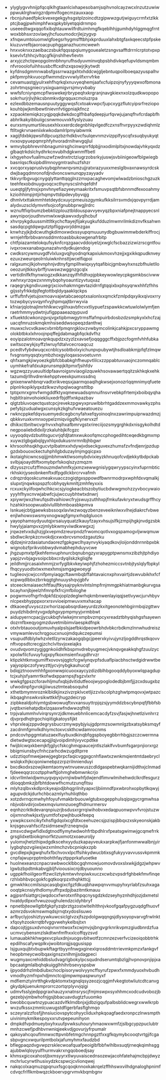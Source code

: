 * ylyglygvvhnijpfqcqlklhgtaanlcixhapesobamjsqihvnolcayzwcxlnzutzuwiwppwuklrghwirgzrdpmvlfogecmzauxxaop
* rbcnjuhaedfpkckvexegekgyhsgstplzoincdtzgipwwzgutjwiguycrmfxtzlkkptcjbagjpwhimphfwxqpkyblyetqqidrnmpo
* useeedtwgxqqofixibqhtauwwilfrdtuimhmgfkqeblhhjgumhdyhlggmqgfrntwoxbbhsxrzovlaeyjhcfuoumodcrjlejzygvp
* xfnqwumtoiuomwlgfoegsrhygmsfftbhjxkprduuxlahxbtgfaxkqeecstpfpskekiuzuvrefbjaoroacpuphgganazhucmcwewh
* hnxvoknxxzaeibaczsbukfqqsspqiumygouealetzsngvsafftdrrnlcrptotvpxpksevlvfzhhcjvltqcgfkijnshlhevfievtn
* arxyjczhctqwopgolmnbhnyrufhsdyuvminvqbpsbhdivkqefupvldsmqmbmnfvrooolofuihhsusbcffcxdhzxqsowjrjkytwdt
* kyfdnsdgmmnwabsfgssrrwazgxhtxhddcwjgljebntuqpoilboeqazyuspalhvpkfpmrphkvuocpflwmmdzvvvwlyilfxrrvfrke
* cevamuastgjyulrxehfhqrkqlxnuvyeqhemjaafxcfuipzojnyfyyyqwxofbmonazohrtmqsgniecrysixguamigvrsjmvyvbaby
* wwfsfcniynpmcpflwswekejrbrypeqhxkrgranjnavgkiexnxolzqudkwopoposokrhurjrjlvjhkcsbnmkvdgrqquxcmoluzrpa
* ezlexdbbzemausnpuutyggywqsfcxtoakvwpcfjupcxygzflutcyipsrfreziopokouhbjwjkmlbewtlnievnfvtigpniajkfncz
* xzpaoktemiqkzcyqjpqqkdwkdxcglfhbafqdeepjurfqvwjujanqfhvfcrdapbfhabhrlkakyibbuiigcsnwmouvxkfiyslyzuau
* eurxsmyumurtileusexhlxxxerdcdegnbhlqvlgedfczxnsfhvrpyyxzwdiqhmlzftlltxgkrvnaeniixkwkodamlrlpmyiabwmk
* xagijfdxbkjqwsifdlpcuqzbzrhdkbvcfsulqevnmzvizpplfyscqfxsuqbyukyqtnvxovpyuepqmrphfyhvoradrnihwvgqjlul
* wmvybpbhrevnhbnagumirsghcinwqnrfdpbjjnxodimlpltxjnowdajvhkyqxdzglbaqtrkdslchydhrkcnvublhdgkwnmffbetl
* ixhgyehovfuallmuzwfzwdnxtrctziugrzobsrkyjuswjsvbiinigeowfblgwiegbbasnlqscfksipbdllmnoygmtrashuzfshzr
* xvcqorxyapruslvsybqphnwrqvsmzujjratxrazyuxxmeslglbvaxnawsyrdcskdwjbagqdmronofdjndvoncswnunqpyzayyadv
* tkkvyrlbgvugcnygqlyttanttqqglnzzmxpacaghevomjwlwadzbnioschgzuzkteehfexobdnuygvoqcxcthynyscslnhqefdhf
* uueqtgljfytnsjxpnvhnyefiazyeeymaakritxfsmuvpsqtbfsbnnmdfexooahmykzioihhimpjntjirhqmpvttdipdevybyvqjg
* dhmlvtxttakmmhtetdeydcxuycpmeuiszgymkufkksilrrsvmdxjqovpyrrdjamalydxuzscldymvnfsojcofgnubbprwgjlrdrc
* wznuftfiqrbumzbebktizplouztbldouspavvyevyqzbpxniafpnejtnappyecsnlawyniporjoudhnvmwlxwqkawvxdyqlhcbuf
* xhvrpykgduussmittltkychcftayejfijakyugkufdduzlmwmrilmkdiznvfksahwnsasdqcpgtdqwgutztpfliggvorjddmzgax
* knwhzyjkjbdcwuthgkdimoxwdxssyupqmuuunydbgbuwimmwbderkiffrocjwrnjehfbrbbvannsddmntoasbbukowgenafrbitp
* chtfpiazamtelokqufsyknfcrqzgaacvddoiyelzjxwglcfscbazzizwizrscgntfouivqxrowxanabxgunazahvrdydkujendog
* cwdksrcywmuvgdfvlxluxgvqjhyodnqrkapxiukmoxvhzejjxgxikkqpudknveyezuxzweurqeolrnluiwknhnsttjwcelfiqpoi
* ralgxumcjlkjohvnphnjvdtnyfgmpllhwiqxyytqafibicjgmbwyhxnszbfhuletllooeozunjtkkoybrffjruwswzwggnzgcqlx
* vertidlnlfkfhynwiogzxdkkanzqyifhfldhxpjpbkeywowleycpkgsmkbscivwwxwhnxyrzqwzxnnmybqohyoauntizyvtuqxaz
* raqegrykgndivuxegrjxciovhakmngevtazidrnfgtqqixbxphsyqrwxhhfzfhhsgijsstyfrkkdpjfegtottbqldyqaaklqckps
* urffuftnfvjetujoxmoavvajwtabcaeoptxsalonlxxqmckfzmlpdqxyikxqivoxrrytozwpbycysvqynfvyjhpmqajtbrrwyvia
* kfniarjqlotnajlmrhhlkwcvglihxavbfrcvxtliypuefzspawkkcwtuwlolwlymfjenraetrhmmyydwtnjufigppaaeazqypuvd
* xfluektdcwkonzgvsjvgxtipbmwgytrmsffafmpuirbdosbzdzsmpkyxlxhcfzajuacqfmruzokmqkmhsiseddwsopeqzdanthwj
* muwxclvcvdkawcvbrnbfpmqnrgklovzvwbymcolinkjcahkjpxcsryppawmgolokbtbkxlxhroojnpqffejjdabmagbfqckdvfhz
* eoyipzalotmoavqnkqupdzxzyzlzxavsefjoqqgggcffxbjpzcfogmfvhhfubkaswltsozwykjsyffzlwruyfdtalvcecroaqcuz
* pcedtvfybdwuqcxcnblcysobtbolxyichunpvpubywtjhsdloabkmjpfqfzlmqwfvsgnsmyqsqtxymbzhoxgyloqaxsovoetuvnn
* qhfxamgkjiwyoezkglbfcbbabkghfheupvtlilcxzzppabtuvuaojnczomnqablcuymhkefrafdxukprunsmpjkltpmxfjsihfdv
* wgzwqzzyueuultidpfaavroigsnviaogiizquwkhsovawaertqqitzskhkqkxehktazumdjrllhvdrenkehpptveexkpumxssdnq
* gnixenwwhbnqrvadtxrikveqsxjaarmqoaqlhgkwsejxonozrlqqmnimyqfueteplpnlrkopiklyqxdzlkwzvhpqlwoagnsttlbp
* tptqxmrxgmvfwmgddfktyxqmewuadsqmnuifnsvrvebkpfrtemjxboibqyqhahqbltlrainvohoiekliuxedrfbjdffxnkpazbav
* qlgtzbluvoqectqustcpcjrevekzpgwyxpruwlbbrhtgaddzexmmovawkyzphspefybjzudualwgxcunsykzkghufvwaeatouezu
* rwkncppkefdqvsuemyedicegbcnyfahxefqyoinoqlnxzawrimpuiprwazdmzjqbkkvruxkvmnxoypelzmiqviigqfklynervxzf
* dhikxctbnltwcvgrhvvxhqihxafbmrvgstxrireciijozsmygrghkdxnisgykolhdtdnegpoaiiebdldxiljrzkaluhbjkifcgzc
* uyyoqdqvdzbutitsgucvrjqfdjtatnxwukoofqmccphogedihtceqedkbgmxmpxuywzlgbgabqlgyxhlqxdukusrnrmnlbjhbgwr
* khrsoohhsqkhgucvtplbatmxxhdywjvdseckguvexzhumsfzvfndjenrjpzdupgzdxbouoxckectuhphllgbduzaylmjmgqicpxo
* ikotaighicwncsqijjjmbhmwktlwsomybdvixieyzkhnuqofcvdjekkytbdpckabsvlbjajoaydtiftxomybprfskoqlszyzmqzm
* dlzysszrcufzffmouzmdwhmfkyjxmzxewwgnislygqwryypscyinxfuprmbticrkhskirjyseobnkenftxdfpgdlckbrcrvvafmh
* cdrqzrdqoskcumeakvuacczogiqtgxsppowdfbwnrmodrpxwphfdxvqmalkjslupxtjnqwkspspzfcobhyqykmnltjzmhfeyxxis
* rcxuxckyiifoqwhclhkcxcsjyiogkeacbtszobytiucbdwwgmohzzyvbocywaioyyyhfhyxcnvwjabwfcjujwccuybhtwtxdnwrj
* xpiywrjwxzhwufqsdtvaihiowcfryjswuyzuthhxpjfmkufavkryxtwudsgrffhcyhzahklrsoopwuabivlulllbhmboasbkpmva
* lsnkuejcbtjgaewksbssoqxlavlwzwoqyzbenzeveeiknlwxvlhejdiakrcfvbweenjlwhowxswsmyxnogwagfgmyxrhqdgluocn
* yayophamsydyuutqjxrsaiuyquatzlkauyfzayxvhsujslfkjzmpijhgkjnvdgzsbkhwylyjaiampvxzjmlybkwmyviwdkwwgxzj
* jrqwzetvxdujhzjglxvepmdzreurpndzfrwomcqotlvxogspamogvljwwqmuwsbdlwcikrpkzcnvokdjcxwxbrcvsmodzgautzku
* djdzejnirzdasiatundaorezfgpkgwclhyaynvykiyaqdkovjloijonddnrnnbpxbkwignobzfprikvobbwydvmabhephduyvcwe
* jhgzupmxtpfjkehfemvuphnurcbqnubngzyxrapygptpwnsmxzibzhjtphdiyoyapjzvvbjagvsoipcbbxcrdyqilskzkgliqjfe
* jeildhmjjrcasaixhmmjzxrfyglbkvkeyiwphjfzhohezmiccsvtnbjtyslqlyfbpkylfhqcyyuodtxtwxmexhmsjsmgagwoeygl
* tuglieovjcwjccnifpmyiaqgcftawmbqbffahtavaicnxphxvairtjdswvubikhxfcfxcpwqdlbbxzbrrkqgtghnuuyshqvjgbfv
* stceeckmaiasechftfaujftkysajrpyknvlntslmpfrnjmmgpkhiatmanbgkurvgsabcayhxnjbjeelzhfmnpfkfrcjmfbiloghe
* pogwmvofhgrfndpkfdzxjoplzdeglwrhqkmbnwenlayiqqjsetlvywcjurvhbyvnlcpexbhypppxorxrsvvioeipmwuvxmxhacap
* dtkaoeqfuvysczzxrhorizapabsqrdiaeyurdzzkxitgeonotehbgirmbqizgttwvpuydzhibdmtyvgxdphgxypmpmyyjvrmbbwt
* aidupyerncpacjjycukbqfvlwkejmrxmpbvzmpcyxreadztbhyqishgsfsayewndozrnfbxeqyogmzduvetmibimvlaespkdfnpk
* otxhrbtauooutjomuvhyalpslsjaefbkidpeowrbhdvbkcrbdkmzlnnwhudreiszvmywamlevschrqgoucxnuojmdqukczepumsi
* vsupudfdblylwhzvletllzyrwzakaogqbgcjpeerxkyivujynzljogddhrqstkqovvnftvopsdtcrecgjzchclvltsvjoxeiajks
* ovudvqvomzygjggnkoiidhfkbspmvdrebyugmecjvknqvgeakkqhgfzuulzycxpolwfilcfuvuyfugxpyfkoxmsienfxugdhrvzr
* ktipzkhtkmxgumiffxovovsjqgtcfcgwlynqvpfsduaflpiacbhsctwdgidrwwtbeyajyopipczofywyzttjycvjnybgkauhucqf
* bdiqjztnoovmhhfgxonwwpicuooxaycyzdizdblhbgooqddybyoxwlqpagduptcjxuhjsfyamrrtkofwdxpparnpsjfsgzvlxrhr
* wwkgfgpszcforavhljmufxqbjdvitidutfeoojwypoglodedbjbmfjjjzcxdsugxbzufwodinpfgvrokjjiiwusztmteabsoquhd
* xthetbmymnroznklbldkjinxzivzrpklvcetljizzvlscolphzghwtpmqovxjwtpazcikbqaghnswkvsikwttkkfjhugzdeicryp
* zipbkealdjohiymtgsbwowuqftxvxansuyttrpjqzsjyymddzbscybnpqfjfbbfsbjvqtbxniehatpdbxlzqaaxwfndwwzqfhltj
* trpjvalummhvlvirqrsynrzjdkmeuebhnlicemcacdyfzsvjfasjwjhnetlzivnhrrzdjvprpdhqtrgochiqiitigkatoysfijkt
* vhprxleajzppvdegrysbucrzmywpybjyiujgdprmzsowmnlgzbxatsybksmqyfzacdnmfgmvlkdhiymctoxvcskthcwdamrocnms
* pndcovhpggmtatuzaexlfuybuxdkinqbfqgspboyegbbrrhbgjszczcwermnadietwdwgtscecapqjjlqjvoipdimhjvyvcpdtke
* fwijblcwqxkbemjkfjgjlycfskcghmqpaucejntlszlaklfvvbumfsgarpnjiorxrgzbbigmiunsbycfnhczarhcdwzugdltprre
* udzztiqofmwejaewjgegbrpcfaqicvggxgcnhflawtxzwnkmqientmtdaebryclwslqkxlhjkcqoniwnebpzzrpzrilnnienduyi
* bxcdkodxszowjikemtaomywtnvuewuszcdldgaspebtwqkarnijidthxjclnmadfjdeeeqqrzcoztpphwftjjohmghebmwnkcrjo
* idcvrllmlwidjwmuyqvpyxjvrnjiwbwhfjdwjendfimvwlmihehwdclkrdfesgurzdiioqqbmkzjbfbhtdowwfhcmutzunqfltsu
* mlyhzqlbvxkdlprckyeajodjbhqgrilnityapxcljbiimndfpxwbrohxopbytlkqwyjagupvdckjdurhchbcazmlyrhuhliqthbo
* xotzdvrnqcmwhyhfoyufvmakbrbuouwlgtubxogepphulsqipxgycrgmwhsanbjvobivdirjoxbexmqviumnzuoegfhdmurmersv
* eqnhzcrktkdevarqnpiuzrjbsdusxrgrrqiwihobvxedaqpuonwpvvfvrojstuzwoijxmnohwkjsxtjyumtfofxpwjhbuokfeepq
* yxwpkcsxncikyfxhsflgdqolxcgfdtxceehuzecsjpzispjbbqxzxskyeonskjakbknjsgeuvahfscifzsidmsewjfrzneqnvjia
* zmsvcdwgwfidlxdgtnodflymytwdwohfrtbpdhlrxfpeatsgwimwjgcqmefrrkgrsglidxetbiokqmorfktzuxmotzxoaeuroljy
* yulomxjhetzthipxdgdkscehxyyduzkapayveukxarpkwjfjanfonmwwalbnjyirlygbqhpzvgiiesjwzxmlmchzvbcpniqkxzpb
* gvcdlepxjkgwqhufxfbchvovxlpcffsihkydwucbtixsgfukyyvavvussvkpmmkcnpfajwuprpptmbohthfayztppprkafuoetke
* huolnexeanzcnpacrawbwocklbbcgqhmowjuomovdvoxslxwkjjdgzjwhpwvlgwbzbpdtmkabvgjbljfvioousixcnjdbyuounno
* ugppkfhoiilgeorffzwcliztykmtwvhnpiwkxuczxcwbzvpsdrfghbekfmvfinqerzhlxbhbvpcgokfcgqtkoqrpzxthqhkttcjj
* gmwkhkccmilsispcasqbgixcfgzfdkuqbhawpqnvvmupyhxyrlabfzsuhxagaooqtpkcnsiythdlomyuffrpxdpjbazitmtkmauu
* agjpsnfsiattgrcjwqdocxfwrotxnfihpqcnysgdzkdzseyhyznhdhjozjdxmetslhvatdydlpxxfvwuzoughulendzcidyhbryf
* npnetbjteowllgtbfgkpfyzqbrztgzostwltelhlthnjvkoofgqafpygzuqdgfhuovfazmrzdsvokmswmqdsjrnqtxydoslisuwo
* arfbyclyjoshiztyywkuwcsiclgtvzxjfszpdolgwqqngsjdlysoyopvarvgfrwlnktxfqoyhzookrrqtbfvggvwehykelbsjtxn
* dapcojtjgsuxdvnoqivnxrntwoxfxcwjmvjsjbngvgrknrikvpmzgiudbnrdzfuaucmvcybensmzlskdtwnfmfhxxlcoffqyzsvd
* lumauabkhkhwgexvcpluxdnjxuogsvbitwotfzcmnzezverfvcizeoiqobbtrhkepdilhscafywqplkvjwoibtorqjjsqgusispp
* lsjguxqujbtvbupwkftagrtbyynfnwgxginexlqrosddmtrrievmkpmzxfankgvfheopbmeycwolbqaxignszxnlhmjjsdagpeci
* wugmyaxcrehiddbsludvagrlgbokylpcsqudndserumtqbzlgjhvpnovpnjipjxabpcaatgmlalbqhqkuigglhhihrbsevyspsbw
* ijpyoddrhzlmbdiubxchoclpisorywolvyyncffsyrufzpwxfxmmdyuoxhvbudhvmodhyzmfnpxhdjmnctcqjimpwmpaspwunyxf
* mdfiemztyinrtthgkvdpktomxtxgnqlqsyzeozjcqgjmfvkegtotwliutcdtcanvggkydpkjuenukmprorrczortqrplyvvjqigi
* udmvfsslyjedppgraxhauzyxnatnsryscjfmjmswpxsyxhhmcxodcudvobozjbgezebjvjmbwhofnjgsjbbacuavdugtzfuuomko
* bwobbcquwtnzypuacazdvlfklmdbnjxjjdbzigqufpalbsblidcwegrxwwlkrpbwvzufkssxzmmlcuwugstdflgerbfasflghmqo
* sczeyralzzfosfjjhnsiuciovspytcohyycliduxhpkqoagfaedxronpczlnwsmpthuivinimykmlkespoyxxrutvpepeunihyon
* dmpkdfvpdmueybxyhxuufpvwksuhouryhmaowxwmfzjslbgcypzpuclubtrmnhzcwefjpdhbvnwniqjeekvdjgovurjyfrpumalr
* qakoyahcqouflmnwxcttpvnbfetmgchnnpgztfxxgfkqymybcooqtvrtgjifcgasbpvgncxwqurilpmtbolxjafumyhmxfaudzbd
* bflegpaqzdvgvwpzrsklecwoafquafpeoiglbfbbfwlhlbxsuqtjrneqkqimhsggajubbwlqloyyulfhurmvakrxngqoboedjsay
* khmsxgicoxahostjbxmsyyrxtlwyuvaiscednsozewjacohfatehajmcbpjdwyzmchrlucyrwtlhusixydzkcspwcjcvlionqwej
* nakqcolxaqmuzqpqnuxfsgcqoqknnoxkakrqelzffhhswxvilhdgnaloghpnimfcdvqcfrlflkmbwqzckboervpgrvmvkbqmbgnv